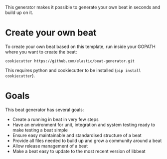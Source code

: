 This generator makes it possible to generate your own beat in seconds and build up on it.


# Create your own beat

To create your own beat based on this template, run inside your GOPATH where you want to create the beat:

```
cookiecutter https://github.com/elastic/beat-generator.git
```

This requires python and cookiecutter to be installed (`pip install cookiecutter`).


# Goals

This beat generator has several goals:

* Create a running in beat in very few steps
* Have an environment for unit, integration and system testing ready to make testing a beat simple
* Ensure easy maintainable and standardised structure of a beat
* Provide all files needed to build up and grow a community around a beat
* Allow release management of a beat
* Make a beat easy to update to the most recent version of libbeat
